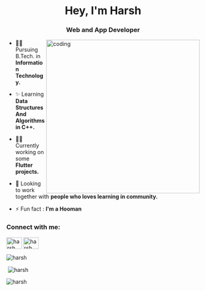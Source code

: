 ### <h1 align='center'>Hey, I'm Harsh</h1>
<h3 align='center'>Web and App Developer</h3>
<img align="right" alt="coding" width="400" src="https://octodex.github.com/images/pusheencat.png">

- 👩‍🎓 Pursuing B.Tech. in **Information Technology.**

- ✨ Learning **Data Structures And Algorithms in C++.**

- 👩‍💻 Currently working on some **Flutter projects.**

- 🤝 Looking to work together with **people who loves learning in community.**

- ⚡ Fun fact : **I'm a Hooman**

<h3 align="left">Connect with me:</h3>
<p align="left">
<a href="https://www.linkedin.com/in/harsh-kumar-5333a722a" target="blank"><img align="center" src="https://raw.githubusercontent.com/rahuldkjain/github-profile-readme-generator/master/src/images/icons/Social/linked-in-alt.svg" alt="harsh" height="30" width="40" /></a>
<a href="https://instagram.com/harsh_k_8597" target="blank"><img align="center" src="https://raw.githubusercontent.com/rahuldkjain/github-profile-readme-generator/master/src/images/icons/Social/instagram.svg" alt="harsh" height="30" width="40" /></a>
</p>


<p><img align="center" src="https://github-readme-stats.vercel.app/api/top-langs?username=harshk461&show_icons=true&locale=en&layout=compact" alt="harsh" /></p>

<p>&nbsp;<img align="center" src="https://github-readme-stats.vercel.app/api?username=harshk461&show_icons=true&locale=en" alt="harsh" /></p>

<p><img align="center" src="https://github-readme-streak-stats.herokuapp.com/?user=harshk461&" alt="harsh" /></p>
